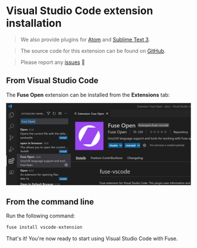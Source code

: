 # Visual Studio Code extension installation

<blockquote class="callout-info">

We also provide plugins for [Atom](atom-plugin.md) and [Sublime Text 3](sublime-plugin.md).

</blockquote>

<blockquote class="callout-info">

The source code for this extension can be found on [GitHub](https://github.com/fuse-open/vscode-extension).

</blockquote>

<blockquote class="callout-info">

Please report any [issues](https://github.com/fuse-open/vscode-extension/issues) 🙂

</blockquote>

## From Visual Studio Code

The **Fuse Open** extension can be installed from the **Extensions** tab:

![vs code installation](../../../media/installation_quickstart/installing_vs_code_plugin.png)

## From the command line

Run the following command:

```s
fuse install vscode-extension
```

That's it! You're now ready to start using Visual Studio Code with Fuse.
